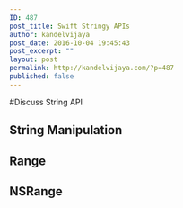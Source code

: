```yaml
---
ID: 487
post_title: Swift Stringy APIs
author: kandelvijaya
post_date: 2016-10-04 19:45:43
post_excerpt: ""
layout: post
permalink: http://kandelvijaya.com/?p=487
published: false
---
```

#Discuss String API
## String Manipulation
## Range
## NSRange